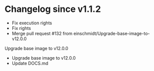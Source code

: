 # Changelog since v1.1.2
- Fix execution rights 
- Fix rights 
- Merge pull request #132 from einschmidt/Upgrade-base-image-to-v12.0.0

Upgrade base image to v12.0.0 
- Upgrade base image to v12.0.0 
- Update DOCS.md 
